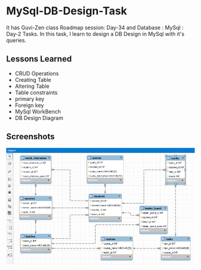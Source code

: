 
# MySql-DB-Design-Task

It has Guvi-Zen class Roadmap session: Day-34 and Database : MySql : Day-2 Tasks. In this task, I learn to design a DB Design in MySql with it's queries.

## Lessons Learned

- CRUD Operations
- Creating Table
- Altering Table
- Table constraints
- primary key
- Foreign key
- MySql WorkBench
- DB Design Diagram

## Screenshots

![App Screenshot](./Images/demo.png)
